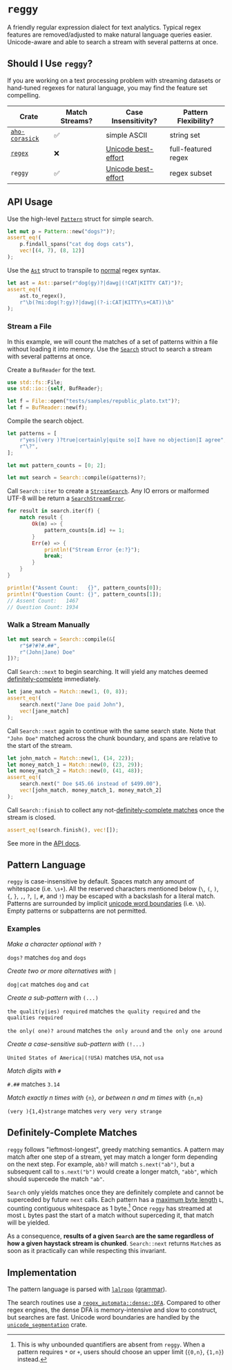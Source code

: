 # `reggy`

A friendly regular expression dialect for text analytics. Typical regex features are removed/adjusted to make natural language queries easier. Unicode-aware and able to search a stream with several patterns at once. 

## Should I Use `reggy`?

If you are working on a text processing problem with streaming datasets or hand-tuned regexes for natural language, you may find the feature set compelling.

| Crate                                             | Match Streams? | Case Insensitivity?                                                                | Pattern Flexibility? |
|---------------------------------------------------|----------------|------------------------------------------------------------------------------------|----------------------|
| [`aho-corasick`]( https://docs.rs/aho-corasick/ ) | ✅             | simple ASCII                                                                       | string set           |
| [`regex`]( https://docs.rs/regex )                | ❌             | [Unicode best-effort](https://www.unicode.org/reports/tr18/#Simple_Loose_Matches)  | full-featured regex  |
| `reggy`                                           | ✅             | [Unicode best-effort]( https://www.unicode.org/reports/tr18/#Simple_Loose_Matches) | regex subset         |

## API Usage

Use the high-level [`Pattern`](https://doc-sieve.github.io/reggy/reggy/struct.Pattern.html) struct for simple search.
```rust
let mut p = Pattern::new("dogs?")?;
assert_eq!(
    p.findall_spans("cat dog dogs cats"),
    vec![(4, 7), (8, 12)]
);
```

Use the [`Ast`](https://doc-sieve.github.io/reggy/reggy/enum.Ast.html) struct to transpile to [normal](https://docs.rs/regex/) regex syntax.
```rust
let ast = Ast::parse(r"dog(gy)?|dawg|(!CAT|KITTY CAT)")?;
assert_eq!(
    ast.to_regex(),
    r"\b(?mi:dog(?:gy)?|dawg|(?-i:CAT|KITTY\s+CAT))\b"
);
```

### Stream a File

In this example, we will count the matches of a set of patterns within a file without loading it into memory. Use the [`Search`](https://doc-sieve.github.io/reggy/reggy/struct.Search.html) struct to search a stream with several patterns at once.

Create a `BufReader` for the text.
```rust
use std::fs::File;
use std::io::{self, BufReader};

let f = File::open("tests/samples/republic_plato.txt")?;
let f = BufReader::new(f);
```

Compile the search object.

```rust
let patterns = [
    r"yes|(very )?true|certainly|quite so|I have no objection|I agree",
    r"\?",
];

let mut pattern_counts = [0; 2];

let mut search = Search::compile(&patterns)?;
```

Call `Search::iter` to create a [`StreamSearch`](https://doc-sieve.github.io/reggy/reggy/struct.StreamSearch.html). Any IO errors or malformed UTF-8 will be return a [`SearchStreamError`](https://doc-sieve.github.io/reggy/reggy/enum.SearchStreamError.html). 

```rust
for result in search.iter(f) {
    match result {
        Ok(m) => {
            pattern_counts[m.id] += 1;
        }
        Err(e) => {
            println!("Stream Error {e:?}");
            break;
        }
    }
}

println!("Assent Count:   {}", pattern_counts[0]);
println!("Question Count: {}", pattern_counts[1]);
// Assent Count:   1467
// Question Count: 1934
```

### Walk a Stream Manually

```rust
let mut search = Search::compile(&[
    r"$#?#?#.##",
    r"(John|Jane) Doe"
])?;
```

Call `Search::next` to begin searching. It will yield any matches deemed [definitely-complete](#definitely-complete-matches) immediately.
```rust
let jane_match = Match::new(1, (0, 8));
assert_eq!(
    search.next("Jane Doe paid John"),
    vec![jane_match]
);
```

Call `Search::next` again to continue with the same search state.
Note that `"John Doe"` matched across the chunk boundary, and spans are relative to the start of the stream.
```rust
let john_match = Match::new(1, (14, 22));
let money_match_1 = Match::new(0, (23, 29));
let money_match_2 = Match::new(0, (41, 48));
assert_eq!(
    search.next(" Doe $45.66 instead of $499.00"),
    vec![john_match, money_match_1, money_match_2]
);
```

Call `Search::finish` to collect any not-[definitely-complete matches](#definitely-complete-matches) once the stream is closed.
```rust
assert_eq!(search.finish(), vec![]);
```

See more in the [API docs](https://doc-sieve.github.io/reggy).

## Pattern Language

`reggy` is case-insensitive by default. Spaces match any amount of whitespace (i.e. `\s+`). All the reserved characters mentioned below (`\`, `(`, `)`, `{`, `}`, `,`, `?`, `|`, `#`, and `!`) may be escaped with a backslash for a literal match. Patterns are surrounded by implicit [unicode word boundaries](https://unicode.org/reports/tr29) (i.e. `\b`). Empty patterns or subpatterns are not permitted.

### Examples

*Make a character optional with* `?`

`dogs?` matches `dog` and `dogs`

*Create two or more alternatives with* `|`

`dog|cat` matches `dog` and `cat`

*Create a sub-pattern with* `(...)`

`the qualit(y|ies) required` matches `the quality required` and `the qualities required`

`the only( one)? around` matches `the only around` and `the only one around`

*Create a case-sensitive sub-pattern with* `(!...)`

`United States of America|(!USA)` matches `USA`, not `usa`

*Match digits with* `#`

`#.##` matches `3.14`

*Match exactly n times with* `{n}`*, or between n and m times with* `{n,m}`

`(very ){1,4}strange` matches `very very very strange`

## Definitely-Complete Matches

`reggy` follows "leftmost-longest", greedy matching semantics. A pattern may match after one step of a stream, yet may match a longer form depending on the next step. For example, `abb?` will match `s.next("ab")`, but a subsequent call to `s.next("b")` would create a longer match, `"abb"`, which should supercede the match `"ab"`.

`Search` only yields matches once they are definitely complete and cannot be superceded by future `next` calls. Each pattern has a [maximum byte length](https://doc-sieve.github.io/reggy/reggy/enum.Ast.html#method.max_bytes) `L`, counting contiguous whitespace as 1 byte.[^1] Once `reggy` has streamed at most `L` bytes past the start of a match without superceding it, that match will be yielded.

As a consequence, **results of a given `Search` are the same regardless of how a given haystack stream is chunked**. `Search::next` returns `Match`es as soon as it practically can while respecting this invariant.

## Implementation

The pattern language is parsed with [`lalrpop`](https://lalrpop.github.io/lalrpop) ([grammar](https://github.com/doc-sieve/reggy/blob/main/src/parser/grammar.lalrpop)).

The search routines use a [`regex_automata::dense::DFA`](https://docs.rs/regex-automata/latest/regex_automata/dfa/dense/struct.DFA.html). Compared to other regex engines, the dense DFA is memory-intensive and slow to construct, but searches are fast. Unicode word boundaries are handled by the [`unicode_segmentation`](https://docs.rs/unicode-segmentation/latest) crate.

[^1]: This is why unbounded quantifiers are absent from `reggy`. When a pattern requires `*` or `+`, users should choose an upper limit (`{0,n}`, `{1,n}`) instead.